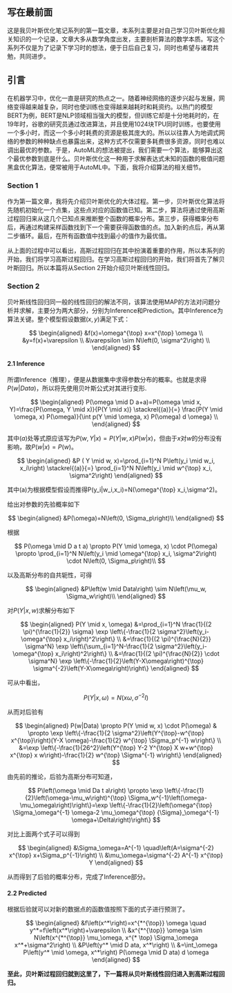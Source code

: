 
## 写在最前面

​	这是我贝叶斯优化笔记系列的第一篇文章，本系列主要是对自己学习贝叶斯优化相关知识的一个记录，文章大多从数学角度出发，主要剖析算法的数学本质。写这个系列不仅是为了记录下学习时的想法，便于日后自己复习，同时也希望与诸君共勉，共同进步。

## 引言

​	在机器学习中，优化一直是研究的热点之一。随着神经网络的逐步兴起与发展，网络变得越来越复杂，同时也使训练也变得越来越耗时和耗资约。以热门的模型BERT为例，BERT是NLP领域相当强大的模型，但训练它却是十分地耗时的，在19年时，谷歌的研究员通过改进算法，并且使用1024块TPU同时训练，也要使用一个多小时，而这一个多小时耗费的资源是极其庞大的。所以以往靠人为地调式网络的参数的种种缺点也暴露出来，这种方式不仅需要多耗费很多资源，同时也难以调出最优的参数。于是，AutoML的想法被提出，我们需要一个算法，能够算出这个最优参数到底是什么。贝叶斯优化这一种用于求解表达式未知的函数的极值问题黑盒优化算法，便常被用于AutoML中。下面，我将介绍算法的相关细节。

### Section 1

​	作为第一篇文章，我将先介绍贝叶斯优化的大体过程。第一步，贝叶斯优化算法将先随机初始化一个点集，这些点对应的函数值已知。第二步，算法将通过使用高斯过程回归来从这几个已知点来推断整个函数的概率分布。第三步，获得概率分布后，再通过构建采样函数找到下一个需要获得函数值的点。加入新的点后，再从第二步循环。最后，在所有函数值中找到最小的值作为最优值。

​	从上面的过程中可以看出，高斯过程回归在其中扮演着重要的作用，所以本系列的开始，我们将学习高斯过程回归。在学习高斯过程回归的开始，我们将首先了解贝叶斯回归。所以本篇将从Section 2开始介绍贝叶斯线性回归。

### Section 2

​	贝叶斯线性回归同一般的线性回归的解法不同，该算法使用MAP的方法对问题分析并求解，主要分为两大部分，分别为Inference和Prediction。其中Inference为算法关键。整个模型假设数据$(x,y)$满足下式：

$$
\begin{aligned}
&f(x)=\omega^{\top} x=x^{\top} \omega \\
&y=f(x)+\varepsilon \\
&\varepsilon \sim N\left(0, \sigma^2\right) \\
\end{aligned}
$$


#### 2.1 Inference
所谓Inference（推理），便是从数据集中求得参数分布的概率。也就是求得$P(w|Data)$，所以将先使用贝叶斯公式对其进行变形.
 
$$
\begin{aligned}
P(\omega \mid D a+a)=P(\omega \mid x, Y)=\frac{P(\omega, Y \mid x)}{P(Y \mid x)} \stackrel{(a)}{=} \frac{P(Y \mid \omega, x) P(\omega)}{\int p(Y \mid \omega, x) P(\omega) d \omega} \\
\end{aligned}
$$

其中$(a)$处等式原应该写为$P(w,Y |x)=P(Y|w,x)P(w|x)$，但由于$x$对$w$的分布没有影响，故$P(w|x)=P(w)$。

$$
\begin{aligned}
&P ( Y \mid w, x)=\prod_{i=1}^N P\left(y_i \mid w_i, x_i\right) \stackrel{(a)}{=} \prod_{i=1}^N N\left(y_i \mid w^{\top} x_i, \sigma^2\right)
\end{aligned}
$$

其中(a)为根据模型假设而推得P(y_i|w_i,x_i)=N(\omega^{\top} x_i,\sigma^2)。

给出对参数的先验概率如下

$$
\begin{aligned}
&P(\omega)=N\left(0, \Sigma_p\right)\\
\end{aligned}
$$

根据

$$
P(\omega \mid D a t a) \propto P(Y \mid \omega, x) \cdot P(\omega) \propto \prod_{i=1}^N N\left(y_i \mid \omega^{\top} x_i, \sigma^2\right) \cdot N\left(0, \Sigma_p\right)\\
$$

以及高斯分布的自共轭性，可得

$$
\begin{aligned}
&P\left(w \mid Data\right) \sim N\left(\mu_w, \Sigma_w\right)\\
\end{aligned}
$$

对$P(Y|x,w)$求解分布如下

$$
\begin{aligned}
P(Y \mid x, \omega) &=\prod_{i=1}^N \frac{1}{(2 \pi)^{\frac{1}{2}} \sigma} \exp \left\{-\frac{1}{2 \sigma^2}\left(y_i-\omega^{\top} x_i\right)^2\right\} \\
&=\frac{1}{(2 \pi)^{\frac{N}{2}} \sigma^N} \exp \left\{\sum_{i=1}^N-\frac{1}{2 \sigma^2}\left(y_i-\omega^{\top} x_i\right)^2\right\} \\
&=\frac{1}{(2 \pi)^{\frac{N}{2}} \cdot \sigma^N} \exp \left\{-\frac{1}{2}\left(Y-X\omega\right)^{\top} \sigma^{-2}\left(Y-X\omega\right)\right\}
\end{aligned}
$$

可从中看出，

$$
P\left(Y|x, \omega) = N\left(x \omega, \sigma^{-2} I\right)\right.
$$

从而对后验有

$$
\begin{aligned}
P(w|Data) \propto P(Y \mid w, x) \cdot P(\omega) & \propto \exp \left\{-\frac{1}{2 \sigma^2}\left(Y^{\top}-w^{\top} x^{\top}\right)(Y-X \omega)-\frac{1}{2} w^{\top} \Sigma_p^{-1} w\right\} \\
&=\exp \left\{-\frac{1}{26^2}\left(Y^{\top} Y-2 Y^{\top} X w+w^{\top} x^{\top} x w\right)-\frac{1}{2} w^{\top} \Sigma^{-1} w\right\}
\end{aligned}
$$

由先前的推论，后验为高斯分布可知道，

$$
P\left(\omega \mid Da t a\right) \propto \exp \left\{-\frac{1}{2}\left(\omega-\mu_w\right)^{\top} \Sigma_w^{-1}\left(\omega-\mu_\omega\right)\right\}=\exp \left\{-\frac{1}{2}\left(\omega^{\top} \Sigma_\omega^{-1} \omega-2 \mu_\omega^{\top} {\Sigma}_\omega^{-1} \omega+\Delta\right)\right\}
$$

对比上面两个式子可以得到

$$
\begin{aligned}
&\Sigma_\omega=A^{-1} \quad\left(A=\sigma^{-2} x^{\top} x+\Sigma_p^{-1}\right) \\
&\mu_\omega=\sigma^{-2} A^{-1} x^{\top} Y
\end{aligned}
$$

从而得到了后验的概率分布，完成了Inference部分。

#### 2.2 Predicted

根据后验就可以对新的数据点的函数值按照下面的式子进行预测了。

$$
\begin{aligned}
&f\left(x^*\right)=x^{*^{\top}} \omega \quad y^*=f\left(x^*\right)+\varepsilon \\
&x^{*^{\top}} \omega \sim N\left(x^{*^{\top}} \mu_\omega, x^{* \top} \Sigma_\omega x^*+\sigma^2\right) \\
&P\left(y^* \mid D ata, x^*\right) \\
&=\int_\omega P\left(y^* \mid \omega, x^*\right) P(\omega \mid D ata) d \omega
\end{aligned}
$$

**至此，贝叶斯过程回归就到这里了，下一篇将从贝叶斯线性回归进入到高斯过程回归。**
